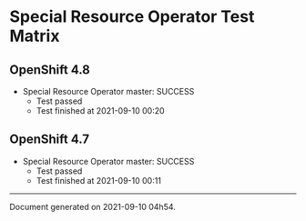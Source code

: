 
Special Resource Operator Test Matrix
=====================================

OpenShift 4.8
-------------


* Special Resource Operator master: SUCCESS
  - Test passed
  - Test finished at 2021-09-10 00:20

OpenShift 4.7
-------------


* Special Resource Operator master: SUCCESS
  - Test passed
  - Test finished at 2021-09-10 00:11


---
Document generated on 2021-09-10 04h54.
